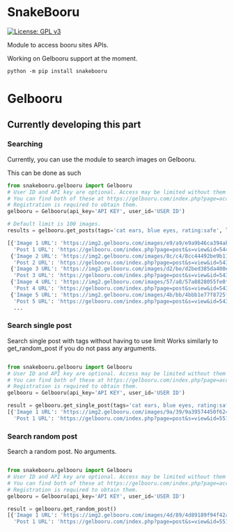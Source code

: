 # SnakeBooru
[![License: GPL v3](https://img.shields.io/badge/License-GPL%20v3-blue.svg)](http://www.gnu.org/licenses/gpl-3.0)

Module to access booru sites APIs.

Working on Gelbooru support at the moment.

```
python -m pip install snakebooru
```

# Gelbooru

## Currently developing this part

### Searching

Currently, you can use the module to search images on Gelbooru.

This can be done as such
```python
from snakebooru.gelbooru import Gelbooru
# User ID and API key are optional. Access may be limited without them
# You can find both of these at https://gelbooru.com/index.php?page=account&s=home in Options
# Registration is required to obtain them. 
gelbooru = Gelbooru(api_key='API KEY', user_id='USER ID')

# Default limit is 100 images. 
results = gelbooru.get_posts(tags='cat ears, blue eyes, rating:safe', limit=5)

[{'Image 1 URL': 'https://img2.gelbooru.com/images/e9/a9/e9a9b46ca394abd8143ca766fa813852.png',
  'Post 1 URL': 'https://gelbooru.com/index.php?page=post&s=view&id=5440322'},
 {'Image 2 URL': 'https://img2.gelbooru.com/images/8c/c4/8cc44492be9b110e8110a7b75323f7f5.jpg',
  'Post 2 URL': 'https://gelbooru.com/index.php?page=post&s=view&id=5439959'},
 {'Image 3 URL': 'https://img2.gelbooru.com/images/d2/be/d2bed385da400e54baa37a394aae4531.png',
  'Post 3 URL': 'https://gelbooru.com/index.php?page=post&s=view&id=5439457'},
 {'Image 4 URL': 'https://img2.gelbooru.com/images/57/a8/57a8828055fe0f5dbdadc46f20fcc6fb.jpg',
  'Post 4 URL': 'https://gelbooru.com/index.php?page=post&s=view&id=5439388'},
 {'Image 5 URL': 'https://img2.gelbooru.com/images/4b/bb/4bbb1e77f8725f3664433836dec6a983.png',
  'Post 5 URL': 'https://gelbooru.com/index.php?page=post&s=view&id=5438978'},
  ...
```

### Search single post

Search single post with tags without having to use limit
Works similarly to get_random_post if you do not pass any arguments.

```python

from snakebooru.gelbooru import Gelbooru
# User ID and API key are optional. Access may be limited without them
# You can find both of these at https://gelbooru.com/index.php?page=account&s=home in Options
# Registration is required to obtain them. 
gelbooru = Gelbooru(api_key='API KEY', user_id='USER ID')

result = gelbooru.get_single_post(tags='cat ears, blue eyes, rating:safe')
[{'Image 1 URL': 'https://img2.gelbooru.com/images/9a/39/9a39574450f624d137411f274dff50dc.jpg',
  'Post 1 URL': 'https://gelbooru.com/index.php?page=post&s=view&id=5518121'}]

```

### Search random post

Search a random post. No arguments.

```python

from snakebooru.gelbooru import Gelbooru
# User ID and API key are optional. Access may be limited without them
# You can find both of these at https://gelbooru.com/index.php?page=account&s=home in Options
# Registration is required to obtain them. 
gelbooru = Gelbooru(api_key='API KEY', user_id='USER ID')

result = gelbooru.get_random_post()
[{'Image 1 URL': 'https://img2.gelbooru.com/images/4d/89/4d89189f94f42accc798ef38485c0e73.jpg',
  'Post 1 URL': 'https://gelbooru.com/index.php?page=post&s=view&id=5519568'}]

```


